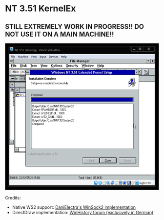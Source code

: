 <h1>NT 3.51 KernelEx</h1>

<h2>STILL EXTREMELY WORK IN PROGRESS!! DO NOT USE IT ON A MAIN MACHINE!!</h2>

<img src="./docs/install.png" height="480px">

Credits:

<ul>
<li>
Native WS2 support: <a href="https://github.com/DaniElectra/winsock351">DaniElectra's WinSock2 implementation</a>
</li>

<li>
DirectDraw implementation: <a href="https://www.winhistory-forum.net/thread/6370-das-pimp-my-nt3-51-projekt/?pageNo=7">WinHistory forum (exclusively in German)</a>
</li>
</ul>